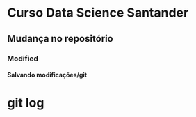 # Curso Data Science Santander

## Mudança no repositório

### Modified

#### Salvando modificações/git

# git log
